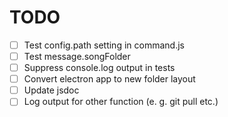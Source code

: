 # TODO

* [ ] Test config.path setting in command.js
* [ ] Test message.songFolder
* [ ] Suppress console.log output in tests
* [ ] Convert electron app to new folder layout
* [ ] Update jsdoc
* [ ] Log output for other function (e. g. git pull etc.)
